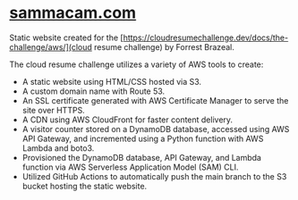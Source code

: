 # [sammacam.com](https://sammacam.com)
Static website created for the [https://cloudresumechallenge.dev/docs/the-challenge/aws/](cloud resume challenge) by Forrest Brazeal.

The cloud resume challenge utilizes a variety of AWS tools to create:
- A static website using HTML/CSS hosted via S3.
- A custom domain name with Route 53.
- An SSL certificate generated with AWS Certificate Manager to serve the site over HTTPS.
- A CDN using AWS CloudFront for faster content delivery.
- A visitor counter stored on a DynamoDB database, accessed using AWS API Gateway, and incremented using a Python function with AWS Lambda and boto3.
- Provisioned the DynamoDB database, API Gateway, and Lambda function via AWS Serverless Application Model (SAM) CLI.
- Utilized GitHub Actions to automatically push the main branch to the S3 bucket hosting the static website.
